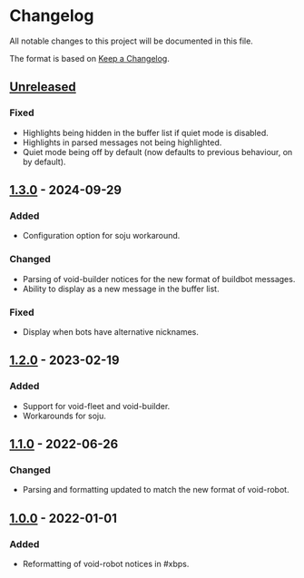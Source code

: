 # Changelog
All notable changes to this project will be documented in this file.

The format is based on [Keep a Changelog](https://keepachangelog.com/en/1.0.0/).


## [Unreleased]
### Fixed
- Highlights being hidden in the buffer list if quiet mode is disabled.
- Highlights in parsed messages not being highlighted.
- Quiet mode being off by default (now defaults to previous behaviour, on by default).


## [1.3.0] - 2024-09-29
### Added
- Configuration option for soju workaround.
### Changed
- Parsing of void-builder notices for the new format of buildbot messages.
- Ability to display as a new message in the buffer list.
### Fixed
- Display when bots have alternative nicknames.


## [1.2.0] - 2023-02-19
### Added
- Support for void-fleet and void-builder.
- Workarounds for soju.


## [1.1.0] - 2022-06-26
### Changed
- Parsing and formatting updated to match the new format of void-robot.


## [1.0.0] - 2022-01-01
### Added
- Reformatting of void-robot notices in #xbps.


[Unreleased]: https://github.com/0x5c/hexchat-void-repos/compare/v1.3.0...HEAD
[1.3.0]: https://github.com/0x5c/hexchat-void-repos/releases/tag/v1.3.0
[1.2.0]: https://github.com/0x5c/hexchat-void-repos/releases/tag/v1.2.0
[1.1.0]: https://github.com/0x5c/hexchat-void-repos/releases/tag/v1.1.0
[1.0.0]: https://github.com/0x5c/hexchat-void-repos/releases/tag/v1.0.0
